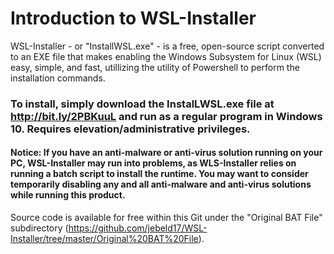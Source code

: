# Introduction to WSL-Installer

WSL-Installer - or "InstallWSL.exe" -  is a free, open-source script converted to an EXE file that makes enabling the Windows Subsystem for Linux (WSL) easy, simple, and fast, utillizing the utility of Powershell to perform the installation commands.

### To install, simply download the InstalLWSL.exe file at http://bit.ly/2PBKuuL and run as a regular program in Windows 10. Requires elevation/administrative privileges.
#### Notice: If you have an anti-malware or anti-virus solution running on your PC, WSL-Installer may run into problems, as WLS-Installer relies on running a batch script to install the runtime. You may want to consider temporarily disabling any and all anti-malware and anti-virus solutions while running this product.


Source code is available for free within this Git under the "Original BAT File" subdirectory (https://github.com/jebeld17/WSL-Installer/tree/master/Original%20BAT%20File).